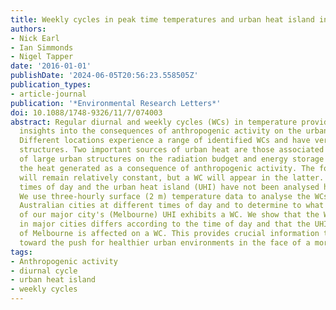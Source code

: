 ```yaml
---
title: Weekly cycles in peak time temperatures and urban heat island intensity
authors:
- Nick Earl
- Ian Simmonds
- Nigel Tapper
date: '2016-01-01'
publishDate: '2024-06-05T20:56:23.558505Z'
publication_types:
- article-journal
publication: '*Environmental Research Letters*'
doi: 10.1088/1748-9326/11/7/074003
abstract: Regular diurnal and weekly cycles (WCs) in temperature provide valuable
  insights into the consequences of anthropogenic activity on the urban environment.
  Different locations experience a range of identified WCs and have very different
  structures. Two important sources of urban heat are those associated with the effect
  of large urban structures on the radiation budget and energy storage and those from
  the heat generated as a consequence of anthropogenic activity. The former forcing
  will remain relatively constant, but a WC will appear in the latter. WCs for specific
  times of day and the urban heat island (UHI) have not been analysed heretofore.
  We use three-hourly surface (2 m) temperature data to analyse the WCs of seven major
  Australian cities at different times of day and to determine to what extent one
  of our major city's (Melbourne) UHI exhibits a WC. We show that the WC of temperature
  in major cities differs according to the time of day and that the UHI intensity
  of Melbourne is affected on a WC. This provides crucial information that can contribute
  toward the push for healthier urban environments in the face of a more extreme climate.
tags:
- Anthropogenic activity
- diurnal cycle
- urban heat island
- weekly cycles
---
```

